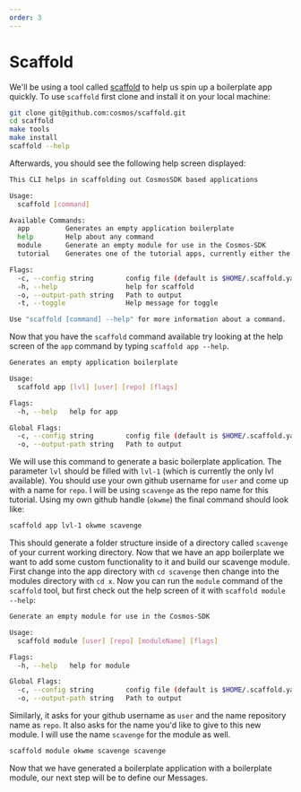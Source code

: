 ```yaml
---
order: 3
---
```


# Scaffold

We'll be using a tool called [scaffold](https://github.com/cosmos/scaffold) to help us spin up a boilerplate app quickly. To use `scaffold` first clone and install it on your local machine:
```bash
git clone git@github.com:cosmos/scaffold.git
cd scaffold
make tools
make install
scaffold --help
```

Afterwards, you should see the following help screen displayed:
```bash
This CLI helps in scaffolding out CosmosSDK based applications

Usage:
  scaffold [command]

Available Commands:
  app         Generates an empty application boilerplate
  help        Help about any command
  module      Generate an empty module for use in the Cosmos-SDK
  tutorial    Generates one of the tutorial apps, currently either the 'nameservice' or 'hellochain'

Flags:
  -c, --config string        config file (default is $HOME/.scaffold.yaml)
  -h, --help                 help for scaffold
  -o, --output-path string   Path to output
  -t, --toggle               Help message for toggle

Use "scaffold [command] --help" for more information about a command.
```

Now that you have the `scaffold` command available try looking at the help screen of the `app` command by typing `scaffold app --help`.
```bash
Generates an empty application boilerplate

Usage:
  scaffold app [lvl] [user] [repo] [flags]

Flags:
  -h, --help   help for app

Global Flags:
  -c, --config string        config file (default is $HOME/.scaffold.yaml)
  -o, --output-path string   Path to output
```
We will use this command to generate a basic boilerplate application. The parameter `lvl` should be filled with `lvl-1` (which is currently the only lvl available). You should use your own github username for `user` and come up with a name for `repo`. I will be using `scavenge` as the repo name for this tutorial. Using my own github handle (`okwme`) the final command should look like:
```bash
scaffold app lvl-1 okwme scavenge
```
This should generate a folder structure inside of a directory called `scavenge` of your current working directory. Now that we have an app boilerplate we want to add some custom functionality to it and build our scavenge module. First change into the app directory with `cd scavenge` then change into the modules directory with `cd x`. Now you can run the `module` command of the `scaffold` tool, but first check out the help screen of it with `scaffold module --help`:
```bash
Generate an empty module for use in the Cosmos-SDK

Usage:
  scaffold module [user] [repo] [moduleName] [flags]

Flags:
  -h, --help   help for module

Global Flags:
  -c, --config string        config file (default is $HOME/.scaffold.yaml)
  -o, --output-path string   Path to output
```
Similarly, it asks for your github username as `user` and the name repository name as `repo`. It also asks for the name you'd like to give to this new module. I will use the name `scavenge` for the module as well.
```bash
scaffold module okwme scavenge scavenge
```
Now that we have generated a boilerplate application with a boilerplate module, our next step will be to define our Messages.
